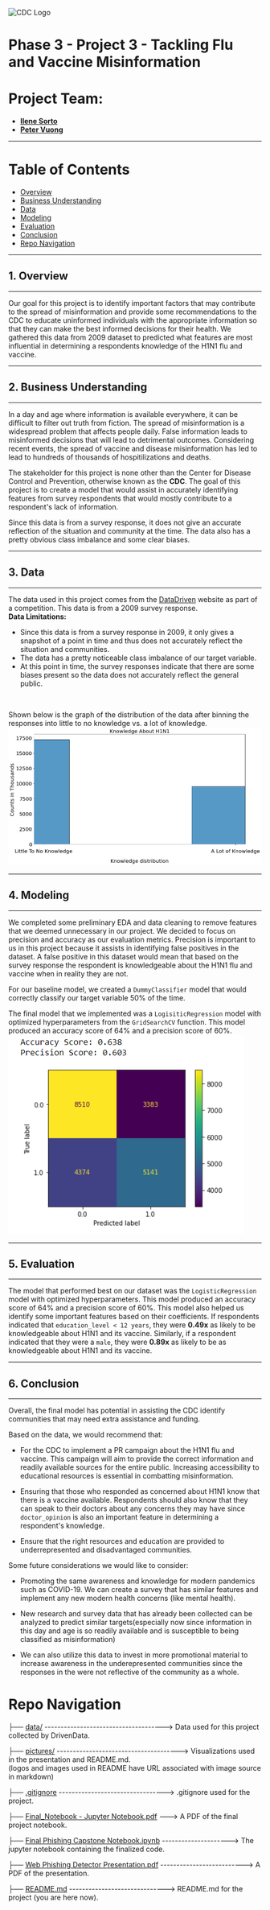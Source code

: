 ![CDC Logo](https://www.hamiltoncountyhealth.org/wp-content/uploads/cdc-logo.png) <br>
# Phase 3 - Project 3 - Tackling Flu and Vaccine Misinformation
# Project Team:
- [**Ilene Sorto**](https://github.com/ileneee)
- [**Peter Vuong**](https://github.com/petercvuong)
---
# Table of Contents
 - [Overview](#1-overview)
 - [Business Understanding](#2-business-understanding)
 - [Data](#3-data)
 - [Modeling](#4-modeling)
 - [Evaluation](#5-evaluation)
 - [Conclusion](#6-conclusion)
 - [Repo Navigation](#repo-navigation)
---

## 1. Overview
---
Our goal for this project is to identify important factors that may contribute to the spread of misinformation and provide some recommendations to the CDC to educate uninformed individuals with the appropriate information so that they can make the best informed decisions for their health. We gathered this data from 2009 dataset to predicted what features are most influential in determining a respondents knowledge of the H1N1 flu and vaccine.

---
## 2. Business Understanding
---
In a day and age where information is available everywhere, it can be difficult to filter out truth from fiction. The spread of misinformation is a widespread problem that affects people daily. False information leads to misinformed decisions that will lead to detrimental outcomes. Considering recent events, the spread of vaccine and disease misinformation has led to lead to hundreds of thousands of hospitilizations and deaths. <br>

The stakeholder for this project is none other than the Center for Disease Control and Prevention, otherwise known as the **CDC**. The goal of this project is to create a model that would assist in accurately identifying features from survey respondents that would mostly contribute to a respondent's lack of information.

Since this data is from a survey response, it does not give an accurate reflection of the situation and community at the time. The data also has a pretty obvious class imbalance and some clear biases.

---
## 3. Data
---
The data used in this project comes from the [DataDriven]() website as part of a competition. This data is from a 2009 survey response. <br>
**Data Limitations:**
- Since this data is from a survey response in 2009, it only gives a snapshot of a point in time and thus does not accurately reflect the situation and communities.
- The data has a pretty noticeable class imbalance of our target variable.
- At this point in time, the survey responses indicate that there are some biases present so the data does not accurately reflect the general public.
<br>

Shown below is the graph of the distribution of the data after binning the responses into little to no knowledge vs. a lot of knowledge.
![Image of vaccinetrainingdf after OHE](pictures/knowledge_h1n1.png)



---
## 4. Modeling
---

We completed some preliminary EDA and data cleaning to remove features that we deemed unnecessary in our project. We decided to focus on precision and accuracy as our evaluation metrics. Precision is important to us in this project because it assists in identifying false positives in the dataset. A false positive in this dataset would mean that based on the survey response the respondent is knowledgeable about the H1N1 flu and vaccine when in reality they are not.  <br>

For our baseline model, we created a `DummyClassifier` model that would correctly classify our target variable 50% of the time. <br>

The final model that we implemented was a `LogisiticRegression` model with optimized hyperparameters from the `GridSearchCV` function. This model produced an accuracy score of 64% and a precision score of 60%. 
![Image of vaccinetrainingdf after OHE](pictures/logistic_reg.png)

---
## 5. Evaluation
---

The model that performed best on our dataset was the `LogisticRegression` model with optimized hyperparameters. This model produced an accuracy score of 64% and a precision score of 60%. This model also helped us identify some important features based on their coefficients. If respondents indicated that `education_level < 12 years`, they were **0.49x** as likely to be knowledgeable about H1N1 and its vaccine. Similarly, if a respondent indicated that they were a `male`, they were **0.89x** as likely to be as knowledgeable about H1N1 and its vaccine.

---
## 6. Conclusion
---
Overall, the final model has potential in assisting the CDC identify communities that may need extra assistance and funding. <br>

Based on the data, we would recommend that:
-  For the CDC to implement a PR campaign about the H1N1 flu and vaccine. This campaign will aim to provide the correct information and readily available sources for the entire public. Increasing accessibility to educational resources is essential in combatting misinformation.


- Ensuring that those who responded as concerned about H1N1 know that there is a vaccine available. Respondents should also know that they can speak to their doctors about any concerns they may have since `doctor_opinion` is also an important feature in determining a respondent's knowledge.


- Ensure that the right resources and education are provided to underrepresented and disadvantaged communities. 

Some future considerations we would like to consider:
- Promoting the same awareness and knowledge for modern pandemics such as COVID-19. We can create a survey that has similar features and implement any new modern health concerns (like mental health).


- New research and survey data that has already been collected can be analyzed to predict similar targets(especially now since information in this day and age is so readily available and is susceptible to being classified as misinformation)


- We can also utilize this data to invest in more promotional material to increase awareness in the underepresented communities since the responses in the  were not reflective of the community as a whole.



# Repo Navigation
├── [data/](https://github.com/petercvuong/Phase_3_Project/tree/main/data)    -------------------------------------> Data used for this project collected by DrivenData.

├── [pictures/](https://github.com/petercvuong/Phase_3_Project/tree/main/pictures) --------------------------------------> Visualizations used in the presentation and README.md.
<br>(logos and images used in README have URL associated with image source in markdown)

├── [.gitignore](https://github.com/petercvuong/Phase_3_Project/blob/main/.gitignore  ) ---------------------------------> .gitignore used for the project.

├── [Final_Notebook - Jupyter Notebook.pdf](https://github.com/petercvuong/Phase_3_Project/blob/main/Phase%203%20Project%20Final%20Notebook.pdf)            ---> A PDF of the final project notebook.

├── [Final Phishing Capstone Notebook.ipynb](https://github.com/petercvuong/Phase_3_Project/blob/main/Project%203%20Final%20Notebook.ipynb)              ---------------------> The jupyter notebook containing the finalized code.

├── [Web Phishing Detector Presentation.pdf](https://github.com/petercvuong/Phase_3_Project/blob/main/Phase%203%20Presentation.pdf)              --------------------------> A PDF of the presentation.

├── [README.md](https://github.com/petercvuong/Phase_3_Project/blob/main/README.md)              ------------------------------> README.md for the project (you are here now).